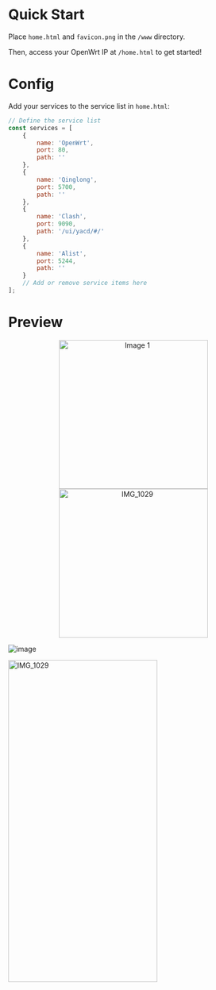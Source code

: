 # Quick Start

Place `home.html` and `favicon.png` in the `/www` directory.

Then, access your OpenWrt IP at `/home.html` to get started!

# Config

Add your services to the service list in `home.html`:

``` javascript
// Define the service list
const services = [
    { 
        name: 'OpenWrt', 
        port: 80,
        path: ''
    },
    { 
        name: 'Qinglong', 
        port: 5700,
        path: ''
    },
    { 
        name: 'Clash', 
        port: 9090,
        path: '/ui/yacd/#/'
    },
    {
        name: 'Alist',
        port: 5244,
        path: ''
    }
    // Add or remove service items here
];
```

# Preview
<p align="center">
  <img src="https://github.com/user-attachments/assets/1b2298f0-f80a-41f9-af6c-7f7d0647480b" alt="Image 1" width="300">
  <img src="https://github.com/user-attachments/assets/b5ae113f-d4e1-4524-847b-744ab548e9ab" alt="IMG_1029" width="300">
</p>






![image](https://github.com/user-attachments/assets/1b2298f0-f80a-41f9-af6c-7f7d0647480b)

<img src="https://github.com/user-attachments/assets/b5ae113f-d4e1-4524-847b-744ab548e9ab" alt="IMG_1029" width="300" height="649">
